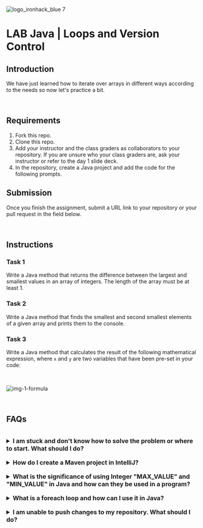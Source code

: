 ![logo_ironhack_blue 7](https://user-images.githubusercontent.com/23629340/40541063-a07a0a8a-601a-11e8-91b5-2f13e4e6b441.png)

# LAB Java | Loops and Version Control

## Introduction

We have just learned how to iterate over arrays in different ways according to the needs so now let's practice a bit.

<br>

## Requirements

1. Fork this repo.
2. Clone this repo.
3. Add your instructor and the class graders as collaborators to your repository. If you are unsure who your class graders are, ask your instructor or refer to the day 1 slide deck.
4. In the repository, create a Java project and add the code for the following prompts.

## Submission

Once you finish the assignment, submit a URL link to your repository or your pull request in the field below.

<br>

## Instructions

### Task 1

Write a Java method that returns the difference between the largest and smallest values in an array of integers. The length of the array must be at least 1.

### Task 2

Write a Java method that finds the smallest and second smallest elements of a given array and prints them to the console.

### Task 3

Write a Java method that calculates the result of the following mathematical expression, where `x` and `y` are two variables that have been pre-set in your code:

<br>

![img-1-formula](https://education-team-2020.s3-eu-west-1.amazonaws.com/java/img-1.png)

<br>

## FAQs

<br>

<details>
  <summary style="font-size: 16px; cursor: pointer; outline: none; font-weight: bold;">I am stuck and don't know how to solve the problem or where to start. What should I do?</summary>

  <br> <!-- ✅ -->

  If you are stuck in your code and don't know how to solve the problem or where to start, you should take a step back and try to form a clear, straight forward question about the specific issue you are facing. The process you will go through while trying to define this question, will help you narrow down the problem and come up with potential solutions.

  For example, are you facing a problem because you don't understand the concept or are you receiving an error message that you don't know how to fix? It is usually helpful to try to state the problem as clearly as possible, including any error messages you are receiving. This can help you communicate the issue to others and potentially get help from classmates or online resources.

  Once you have a clear understanding of the problem, you should be able to start working toward the solution.

</details>

<br>

<details>
  <summary style="font-size: 16px; cursor: pointer; outline: none; font-weight: bold;">How do I create a Maven project in IntelliJ?</summary>

  <br> <!-- ✅ -->

  To create a Maven project in IntelliJ, you can follow these steps:

  1. Open IntelliJ IDEA and click the "Create New Project" button.
  2. In the "New Project" dialog, select "Maven" as the build system.
  3. Specify the name of the project.
  4. In the "Project Location" section, specify a location where you want to save your project.
  5. Select the "Create Git repository" checkbox in order to initialize the git repository upon creation of the project.
  6. Click the "Create" button to create the Maven project.

 
</details>

<br>

<details>
  <summary style="font-size: 16px; cursor: pointer; outline: none; font-weight: bold;">What is the significance of using Integer "MAX_VALUE" and "MIN_VALUE" in Java and how can they be used in a program?</summary>

  <br> <!-- ✅ -->

  The `Integer.MAX_VALUE` and `Integer.MIN_VALUE` are constants in the Java `Integer` class that represent the largest and smallest values an `int` type can have, respectively.

  The significance of using these values is that they provide a clear and standard way to represent the maximum and minimum values of an `int` type, which can be useful in various situations such as:

  1. **Defining boundaries:** You can use `Integer.MAX_VALUE` and `Integer.MIN_VALUE` to define the upper and lower bounds of an int variable or a range of values.
  2. **Comparisons:** You can use these values to compare an int value with the largest or smallest possible value and make decisions based on the comparison result.

  Here's how you can use `Integer.MAX_VALUE` and `Integer.MIN_VALUE` in a program:

  ```java
  int x = Integer.MAX_VALUE;
  int y = Integer.MIN_VALUE;

  System.out.println("The largest possible value of int is: " + x);
  
  System.out.println("The smallest possible value of int is: " + y);

  if (x > y) {
    System.out.println("x is larger than y");
  }
  ```

 
</details>

<br>

<details>
  <summary style="font-size: 16px; cursor: pointer; outline: none; font-weight: bold;">What is a foreach loop and how can I use it in Java?</summary>

  <br> <!-- ✅ -->

  The `foreach` loop is a type of loop in Java that allows you to iterate over elements in a collection or array without using an explicit index. The syntax for a `foreach` loop is:

  ```java
  for (Type variable : collection) {
    // do something with each element
  }
  ```

  Where `Type` is the type of element in the collection, `variable` is a temporary variable to hold each element and `collection` is the collection or array being iterated over. The `foreach` loop will iterate over each element in the collection from start to end, executing the block of code within the loop for each element.

  Example usage:

  ```java
  int[] numbers = {1, 2, 3, 4, 5};
  for (int number : numbers) {
    System.out.println(number);
  }
  ```

  This will output:

  ```bash
  1
  2
  3
  4
  5
  ```

 
</details>

<br>

<details>
  <summary style="font-size: 16px; cursor: pointer; outline: none; font-weight: bold;">I am unable to push changes to my repository. What should I do?</summary>

  <br> <!-- ✅ -->

  If you are unable to push changes to your repository, here are a few steps that you can follow:

  1. Check your internet connection: Ensure that your internet connection is stable and working.
  1. Verify your repository URL: Make sure that you are using the correct repository URL to push your changes.
  2. Check Git credentials: Ensure that your Git credentials are up-to-date and correct. You can check your credentials using the following command:

  ```bash
  git config --list
  ```

  4. Update your local repository: Before pushing changes, make sure that your local repository is up-to-date with the remote repository. You can update your local repository using the following command:

  ```bash
  git fetch origin
  ```

  5. Check for conflicts: If there are any conflicts between your local repository and the remote repository, resolve them before pushing changes.
  6. Push changes: Once you have resolved any conflicts and updated your local repository, you can try pushing changes again using the following command:

  ```bash
  git push origin <branch_name>
  ```

</details>
